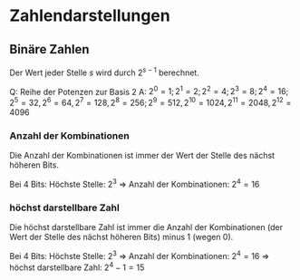 # Zahlendarstellungen

## Binäre Zahlen

Der Wert jeder Stelle $s$ wird durch $2^{s-1}$ berechnet.

Q: Reihe der Potenzen zur Basis 2
A: $2^0 = 1; 2^1 = 2; 2^2 = 4; 2^3 = 8; 2^4 = 16; 2^5 = 32, 2^6 = 64, 2^7 = 128, 2^8 = 256; 2^9 = 512, 2^{10} = 1024, 2^{11} = 2048, 2^{12} = 4096$
<!--ID: 1758697029624-->

### Anzahl der Kombinationen

Die Anzahl der Kombinationen ist immer der Wert der Stelle des nächst höheren Bits.

Bei 4 Bits:
Höchste Stelle: $2^3$
=> Anzahl der Kombinationen: $2^4 = 16$

### höchst darstellbare Zahl

Die höchst darstellbare Zahl ist immer die Anzahl der Kombinationen (der Wert der Stelle des nächst höheren Bits) minus 1 (wegen 0).

Bei 4 Bits:
Höchste Stelle: $2^3$
=> Anzahl der Kombinationen: $2^4 = 16$
=> höchst darstellbare Zahl: $2^4 - 1 = 15$
